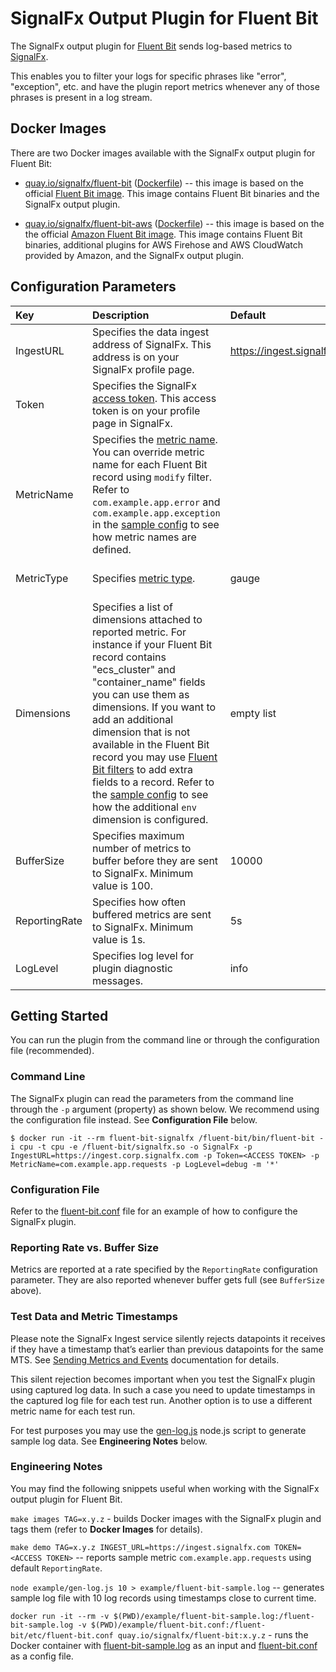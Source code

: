 # SignalFx Output Plugin for Fluent Bit

The SignalFx output plugin for [Fluent Bit](https://docs.fluentbit.io) sends log-based metrics to [SignalFx](https://www.SignalFx.com).

This enables you to filter your logs for specific phrases like "error", "exception", etc. and have the plugin report metrics whenever any of those phrases is present in a log stream.

## Docker Images

There are two Docker images available with the SignalFx output plugin for Fluent Bit:
   * [quay.io/signalfx/fluent-bit](https://quay.io/repository/signalfx/fluent-bit?tab=tags) ([Dockerfile](build/package/Dockerfile)) -- this image is based on the official [Fluent Bit image](https://hub.docker.com/r/fluent/fluent-bit/tags). This image contains Fluent Bit binaries and the SignalFx output plugin.

  * [quay.io/signalfx/fluent-bit-aws](https://quay.io/repository/signalfx/fluent-bit-aws?tab=tags) ([Dockerfile](build/package/Dockerfile.aws)) -- this image is based on the the official [Amazon Fluent Bit image](https://hub.docker.com/r/amazon/aws-for-fluent-bit). This image contains Fluent Bit binaries, additional plugins for AWS Firehose and AWS CloudWatch provided by Amazon, and the SignalFx output plugin.

## Configuration Parameters

| Key | Description | Default | Example |
| :--- | :--- | :--- | :--- |
| IngestURL | Specifies the data ingest address of SignalFx. This address is on your SignalFx profile page. | https://ingest.signalfx.com | https://ingest.eu0.signalfx.com |
| Token | Specifies the SignalFx [access token](https://docs.signalfx.com/en/latest/admin-guide/tokens.html#working-with-access-tokens). This access token is on your profile page in SignalFx. | | abcdefgh12345678 |
| MetricName | Specifies the [metric name](https://docs.signalfx.com/en/latest/reference/glossary/glossary.html#term-metric). You can override metric name for each Fluent Bit record using `modify` filter. Refer to `com.example.app.error` and `com.example.app.exception` in the [sample config](example/fluent-bit.conf) to see how metric names are defined. |  | com.example.app.requests |
| MetricType | Specifies [metric type](https://docs.signalfx.com/en/latest/metrics-metadata/metric-types.html#metric-types). | gauge | "gauge", "counter" or "cumulative counter" (without quotes) |
| Dimensions | Specifies a list of dimensions attached to reported metric. For instance if your Fluent Bit record contains "ecs_cluster" and "container_name" fields you can use them as dimensions. If you want to add an additional dimension that is not available in the Fluent Bit record you may use [Fluent Bit filters](https://docs.fluentbit.io/manual/filter) to add extra fields to a record. Refer to the [sample config](example/fluent-bit.conf) to see how the additional `env` dimension is configured. | empty list | ecs_cluster, container_name, realm |
| BufferSize | Specifies maximum number of metrics to buffer before they are sent to SignalFx. Minimum value is 100. | 10000 | any value >= 100 |
| ReportingRate | Specifies how often buffered metrics are sent to SignalFx. Minimum value is 1s. | 5s | 1s, 5s, 3m, etc. |
| LogLevel | Specifies log level for plugin diagnostic messages. | info | debug, info, warning, error |

## Getting Started

You can run the plugin from the command line or through the configuration file (recommended).

### Command Line

The SignalFx plugin can read the parameters from the command line through the `-p` argument \(property\) as shown below. We recommend using the configuration file instead. See **Configuration File** below.

`$ docker run -it --rm fluent-bit-signalfx /fluent-bit/bin/fluent-bit -i cpu -t cpu -e /fluent-bit/signalfx.so -o SignalFx -p IngestURL=https://ingest.corp.signalfx.com -p Token=<ACCESS TOKEN> -p MetricName=com.example.app.requests -p LogLevel=debug -m '*'`

### Configuration File

Refer to the [fluent-bit.conf](example/fluent-bit.conf) file for an example of how to configure the SignalFx plugin.

### Reporting Rate vs. Buffer Size 

Metrics are reported at a rate specified by the `ReportingRate` configuration parameter. They are also reported whenever buffer gets full (see `BufferSize` above).

### Test Data and Metric Timestamps

Please note the SignalFx Ingest service silently rejects datapoints it receives if they have a timestamp that’s earlier than previous datapoints for the same MTS. See [Sending Metrics and Events](https://developers.signalfx.com/metrics/data_ingest_overview.html) documentation for details.

This silent rejection becomes important when you test the SignalFx plugin using captured log data. In such a case you need to update timestamps in the captured log file for each test run. Another option is to use a different metric name for each test run.

For test purposes you may use the [gen-log.js](example/gen-log.js) node.js script to generate sample log data. See **Engineering Notes** below.

### Engineering Notes

You may find the following snippets useful when working with the SignalFx output plugin for Fluent Bit.

`make images TAG=x.y.z` - builds Docker images with the SignalFx plugin and tags them (refer to **Docker Images** for details).

`make demo TAG=x.y.z INGEST_URL=https://ingest.signalfx.com TOKEN=<ACCESS TOKEN>` -- reports sample metric `com.example.app.requests` using default `ReportingRate`.

`node example/gen-log.js 10 > example/fluent-bit-sample.log` -- generates sample log file with 10 log records using timestamps close to current time.

`docker run -it --rm -v $(PWD)/example/fluent-bit-sample.log:/fluent-bit-sample.log -v $(PWD)/example/fluent-bit.conf:/fluent-bit/etc/fluent-bit.conf quay.io/signalfx/fluent-bit:x.y.z` - runs the Docker container with [fluent-bit-sample.log](example/fluent-bit-sample.log) as an input and [fluent-bit.conf](example/fluent-bit.conf) as a config file.
